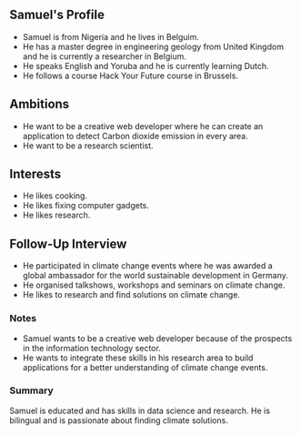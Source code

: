 
## Samuel's Profile
- Samuel is from Nigeria and he lives in Belguim.
- He has a master degree in engineering geology from United Kingdom and he is currently a researcher in Belgium.
- He speaks English and Yoruba and he is currently learning Dutch.
- He follows a course Hack Your Future course in Brussels.

## Ambitions
- He want to be a creative web developer where he can create an application to detect Carbon dioxide emission in every area. 
- He want to be a research scientist.

## Interests
- He likes cooking.
- He likes fixing computer gadgets.
- He likes research.

## Follow-Up Interview
- He participated in climate change events where he was awarded a global ambassador for the world sustainable development in Germany.
- He organised talkshows, workshops and seminars on climate change.
- He likes to research and find solutions on climate change.
  
### Notes
- Samuel wants to be a creative web developer because of the prospects in the information technology sector.
- He wants to integrate these skills in his research area to build applications for a better understanding of climate change events.

### Summary
Samuel is educated and has skills in data science and research.
He is bilingual and is passionate about finding climate solutions.
